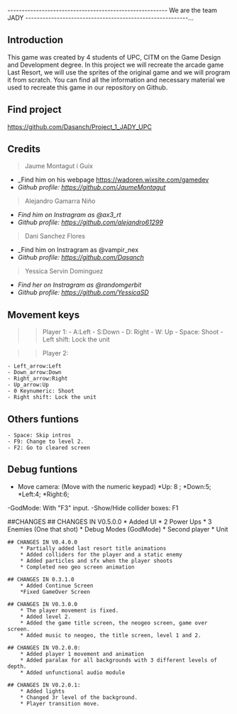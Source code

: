 ﻿-------------------------------------------------------- We are the team JADY ---------------------------------------------------------...


## Introduction
This game was created by 4 students of UPC, CITM on the Game Design and Development degree.
In this project we will recreate the arcade game Last Resort, 
we will use the sprites of the original game and we will program it from scratch.
You can find all the information and necessary material we used to recreate this game in our repository on Github.
## Find project
https://github.com/Dasanch/Project_1_JADY_UPC

## Credits

> Jaume Montagut i Guix
* _Find him on his webpage https://wadoren.wixsite.com/gamedev
* _Github profile: https://github.com/JaumeMontagut_

> Alejandro Gamarra Niño
* _Find him on Instragram as @ax3_rt_
* _Github profile: https://github.com/alejandro61299_

> Dani Sanchez Flores
* _Find him on Instragram as @vampir_nex
* _Github profile: https://github.com/Dasanch_

> Yessica Servin Dominguez          
* _Find her on Instragram as @randomgerbit_
* _Github profile: https://github.com/YessicaSD_

## Movement keys
>>Player 1:
	- A:Left
	- S:Down
	- D: Right
	- W: Up
	- Space: Shoot
	- Left shift: Lock the unit

>>Player 2:

	- Left_arrow:Left
	- Down_arrow:Down
	- Right_arrow:Right
	- Up_arrow:Up
	- 0 Keynumeric: Shoot
	- Right shift: Lock the unit


	

## Others funtions
	- Space: Skip intros
	- F9: Change to level 2.
	- F2: Go to cleared screen
## Debug funtions

- Move camera: 
  (Move with the numeric keypad)
  *Up: 8 ;
  *Down:5;
  *Left:4;
  *Right:6;

-GodMode: With "F3" input.
-Show/Hide collider boxes: F1

##CHANGES
	## CHANGES IN V0.5.0.0
		* Added UI
		* 2 Power Ups
		* 3 Enemies (One that shot)
		* Debug Modes (GodMode)
		* Second player
		* Unit

	## CHANGES IN V0.4.0.0
		* Partially added last resort title animations
		* Added colliders for the player and a static enemy
		* Added particles and sfx when the player shoots
		* Completed neo geo screen animation
 
	## CHANGES IN 0.3.1.0
		* Added Continue Screen
		*Fixed GameOver Screen

	## CHANGES IN V0.3.0.0
		* The player movement is fixed. 
		* Added level 2.
		* Added the game title screen, the neogeo screen, game over screen. 
		* Added music to neogeo, the title screen, level 1 and 2.

	## CHANGES IN V0.2.0.0:
		* Added player 1 movement and animation
		* Added paralax for all backgrounds with 3 different levels of depth.
		* Added unfunctional audio module

	## CHANGES IN V0.2.0.1:
		* Added lights
		* Changed 3r level of the background.
		* Player transition move.



